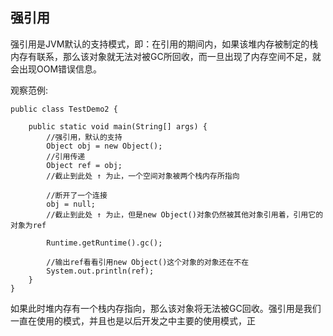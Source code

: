 ## 强引用

强引用是JVM默认的支持模式，即：在引用的期间内，如果该堆内存被制定的栈内存有联系，那么该对象就无法对被GC所回收，而一旦出现了内存空间不足，就会出现OOM错误信息。

观察范例:

```
public class TestDemo2 {

    public static void main(String[] args) {
        //强引用，默认的支持
        Object obj = new Object();
        //引用传递
        Object ref = obj;
        //截止到此处 ↑ 为止，一个空间对象被两个栈内存所指向

        //断开了一个连接
        obj = null;
        //截止到此处 ↑ 为止，但是new Object()对象仍然被其他对象引用着，引用它的对象为ref

        Runtime.getRuntime().gc();

        //输出ref看看引用new Object()这个对象的对象还在不在
        System.out.println(ref);
    }
}
```

如果此时堆内存有一个栈内存指向，那么该对象将无法被GC回收。强引用是我们一直在使用的模式，并且也是以后开发之中主要的使用模式，正